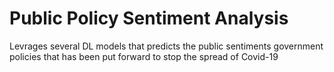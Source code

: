 # Public Policy Sentiment Analysis
 Levrages several DL models that predicts the public sentiments government policies that has been put forward to stop the spread of Covid-19 
